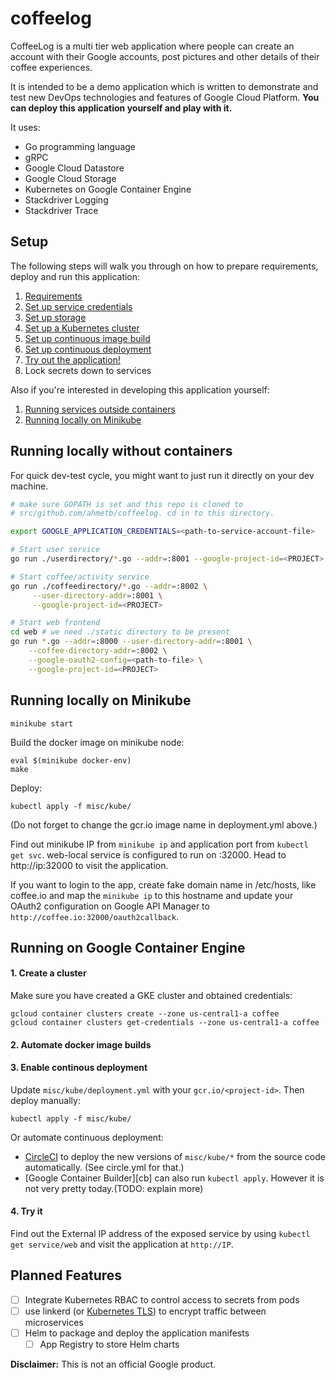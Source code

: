 # coffeelog

CoffeeLog is a multi tier web application where people can create an account
with their Google accounts, post pictures and other details of their coffee
experiences.

It is intended to be a demo application which is written to demonstrate and
test new DevOps technologies and features of Google Cloud Platform. **You can
deploy this application yourself and play with it.**

It uses:

- Go programming language
- gRPC
- Google Cloud Datastore
- Google Cloud Storage
- Kubernetes on Google Container Engine
- Stackdriver Logging
- Stackdriver Trace

## Setup

The following steps will walk you through on how to prepare requirements, deploy
and run this application:

1. [Requirements](docs/requirements.md)
1. [Set up service credentials](docs/set-up-service-credentials.md)
1. [Set up storage](docs/set-up-storage.md)
1. [Set up a Kubernetes cluster](docs/set-up-storage.md)
1. [Set up continuous image build](docs/set-up-image-build.md)
1. [Set up continuous deployment](docs/set-up-continuous-build.md)
1. [Try out the application!](docs/try-out.md)
1. Lock secrets down to services

Also if you're interested in developing this application yourself:

1. [Running services outside containers](#)
1. [Running locally on Minikube](#)

## Running locally without containers

For quick dev-test cycle, you might want to just run it directly on your dev
machine.

```sh
# make sure GOPATH is set and this repo is cloned to
# src/github.com/ahmetb/coffeelog. cd in to this directory.

export GOOGLE_APPLICATION_CREDENTIALS=<path-to-service-account-file>

# Start user service
go run ./userdirectory/*.go --addr=:8001 --google-project-id=<PROJECT> 

# Start coffee/activity service
go run ./coffeedirectory/*.go --addr=:8002 \
     --user-directory-addr=:8001 \
     --google-project-id=<PROJECT>

# Start web frontend
cd web # we need ./static directory to be present
go run *.go --addr=:8000 --user-directory-addr=:8001 \
    --coffee-directory-addr=:8002 \
    --google-oauth2-config=<path-to-file> \
    --google-project-id=<PROJECT>
```

## Running locally on Minikube

    minikube start

Build the docker image on minikube node:

    eval $(minikube docker-env)
    make

Deploy:

    kubectl apply -f misc/kube/

(Do not forget to change the gcr.io image name in deployment.yml above.)

Find out minikube IP from `minikube ip` and application port from `kubectl get
svc`. web-local service is configured to run on :32000. Head to http://ip:32000
to visit the application.

If you want to login to the app, create fake domain name in /etc/hosts, like
coffee.io and map the `minikube ip` to this hostname and update your OAuth2
configuration on Google API Manager to `http://coffee.io:32000/oauth2callback`.

## Running on Google Container Engine

#### 1. Create a cluster

Make sure you have created a GKE cluster and obtained credentials:

    gcloud container clusters create --zone us-central1-a coffee
    gcloud container clusters get-credentials --zone us-central1-a coffee 

#### 2. Automate docker image builds


#### 3. Enable continous deployment

Update `misc/kube/deployment.yml` with your `gcr.io/<project-id>`. Then deploy
manually:

    kubectl apply -f misc/kube/

Or automate continuous deployment:

- [CircleCI](http://circleci.com) to deploy the new versions of `misc/kube/*`
  from the source code automatically. (See circle.yml for that.)
- [Google Container Builder][cb] can also run `kubectl apply`. However it is not
  very pretty today.(TODO: explain more)

#### 4. Try it

Find out the External IP address of the exposed service by using `kubectl get
service/web` and visit the application at `http://IP`.

## Planned Features

- [ ] Integrate Kubernetes RBAC to control access to secrets from pods
- [ ] use linkerd (or [Kubernetes TLS](https://kubernetes.io/docs/tasks/tls/managing-tls-in-a-cluster/)) to encrypt traffic       between microservices
- [ ] Helm to package and deploy the application manifests
  - [ ] App Registry to store Helm charts

**Disclaimer:** This is not an official Google product.
